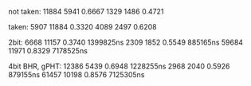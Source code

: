 not taken:
11884 5941 0.6667
1329 1486  0.4721

taken:
5907 11884 0.3320
4089 2497  0.6208

2bit:
6668 11157  0.3740 1399825ns
2309 1852   0.5549 885165ns
59684 11971 0.8329 7178525ns

4bit BHR, gPHT:
12386 5439  0.6948 1228255ns
2968 2040   0.5926 879155ns
61457 10198 0.8576 7125305ns

